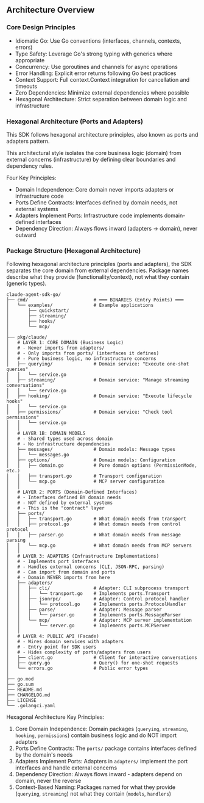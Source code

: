 ## Architecture Overview

### Core Design Principles

- Idiomatic Go: Use Go conventions (interfaces, channels, contexts, errors)
- Type Safety: Leverage Go's strong typing with generics where appropriate
- Concurrency: Use goroutines and channels for async operations
- Error Handling: Explicit error returns following Go best practices
- Context Support: Full context.Context integration for cancellation and timeouts
- Zero Dependencies: Minimize external dependencies where possible
- Hexagonal Architecture: Strict separation between domain logic and infrastructure

### Hexagonal Architecture (Ports and Adapters)

This SDK follows hexagonal architecture principles, also known as ports and adapters pattern.

This architectural style isolates the core business logic (domain) from external concerns (infrastructure) by defining clear boundaries and dependency rules.

Four Key Principles:

- Domain Independence: Core domain never imports adapters or infrastructure code
- Ports Define Contracts: Interfaces defined by domain needs, not external systems
- Adapters Implement Ports: Infrastructure code implements domain-defined interfaces
- Dependency Direction: Always flows inward (adapters → domain), never outward

### Package Structure (Hexagonal Architecture)

Following hexagonal architecture principles (ports and adapters), the SDK separates the core domain from external dependencies. Package names describe what they provide (functionality/context), not what they contain (generic types).

```
claude-agent-sdk-go/
├── cmd/                        # ═══ BINARIES (Entry Points) ═══
│   └── examples/               # Example applications
│       ├── quickstart/
│       ├── streaming/
│       ├── hooks/
│       └── mcp/
│
├── pkg/claude/
│   # LAYER 1: CORE DOMAIN (Business Logic)
│   # - Never imports from adapters/
│   # - Only imports from ports/ (interfaces it defines)
│   # - Pure business logic, no infrastructure concerns
│   ├── querying/               # Domain service: "Execute one-shot queries"
│   │   └── service.go
│   ├── streaming/              # Domain service: "Manage streaming conversations"
│   │   └── service.go
│   ├── hooking/                # Domain service: "Execute lifecycle hooks"
│   │   └── service.go
│   ├── permissions/            # Domain service: "Check tool permissions"
│   │   └── service.go
│   │
│   # LAYER 1B: DOMAIN MODELS
│   # - Shared types used across domain
│   # - No infrastructure dependencies
│   ├── messages/               # Domain models: Message types
│   │   └── messages.go
│   ├── options/                # Domain models: Configuration
│   │   ├── domain.go           # Pure domain options (PermissionMode, etc.)
│   │   ├── transport.go        # Transport configuration
│   │   └── mcp.go              # MCP server configuration
│   │
│   # LAYER 2: PORTS (Domain-Defined Interfaces)
│   # - Interfaces defined BY domain needs
│   # - NOT defined by external systems
│   # - This is the "contract" layer
│   ├── ports/
│   │   ├── transport.go        # What domain needs from transport
│   │   ├── protocol.go         # What domain needs from control protocol
│   │   ├── parser.go           # What domain needs from message parsing
│   │   └── mcp.go              # What domain needs from MCP servers
│   │
│   # LAYER 3: ADAPTERS (Infrastructure Implementations)
│   # - Implements port interfaces
│   # - Handles external concerns (CLI, JSON-RPC, parsing)
│   # - Can import from domain and ports
│   # - Domain NEVER imports from here
│   ├── adapters/
│   │   ├── cli/                # Adapter: CLI subprocess transport
│   │   │   └── transport.go    # Implements ports.Transport
│   │   ├── jsonrpc/            # Adapter: Control protocol handler
│   │   │   └── protocol.go     # Implements ports.ProtocolHandler
│   │   ├── parse/              # Adapter: Message parser
│   │   │   └── parser.go       # Implements ports.MessageParser
│   │   └── mcp/                # Adapter: MCP server implementation
│   │       └── server.go       # Implements ports.MCPServer
│   │
│   # LAYER 4: PUBLIC API (Facade)
│   # - Wires domain services with adapters
│   # - Entry point for SDK users
│   # - Hides complexity of ports/adapters from users
│   ├── client.go               # Client for interactive conversations
│   ├── query.go                # Query() for one-shot requests
│   └── errors.go               # Public error types
│
├── go.mod
├── go.sum
├── README.md
├── CHANGELOG.md
├── LICENSE
└── .golangci.yaml
```

Hexagonal Architecture Key Principles:

1. Core Domain Independence: Domain packages (`querying`, `streaming`, `hooking`, `permissions`) contain business logic and do NOT import adapters
1. Ports Define Contracts: The `ports/` package contains interfaces defined by the domain's needs
1. Adapters Implement Ports: Adapters in `adapters/` implement the port interfaces and handle external concerns
1. Dependency Direction: Always flows inward - adapters depend on domain, never the reverse
1. Context-Based Naming: Packages named for what they provide (`querying`, `streaming`) not what they contain (`models`, `handlers`)
